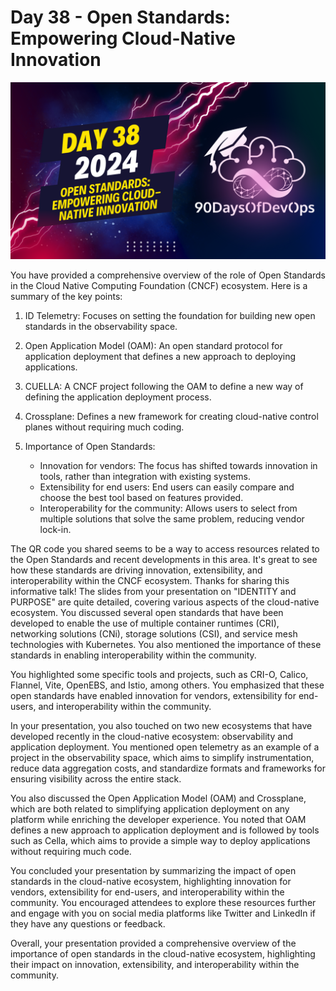 # Day 38 - Open Standards: Empowering Cloud-Native Innovation
[![Watch the video](thumbnails/day38.png)](https://www.youtube.com/watch?v=xlqnmUOeREY)

 You have provided a comprehensive overview of the role of Open Standards in the Cloud Native Computing Foundation (CNCF) ecosystem. Here is a summary of the key points:

1. ID Telemetry: Focuses on setting the foundation for building new open standards in the observability space.

2. Open Application Model (OAM): An open standard protocol for application deployment that defines a new approach to deploying applications.

3. CUELLA: A CNCF project following the OAM to define a new way of defining the application deployment process.

4. Crossplane: Defines a new framework for creating cloud-native control planes without requiring much coding.

5. Importance of Open Standards:
   - Innovation for vendors: The focus has shifted towards innovation in tools, rather than integration with existing systems.
   - Extensibility for end users: End users can easily compare and choose the best tool based on features provided.
   - Interoperability for the community: Allows users to select from multiple solutions that solve the same problem, reducing vendor lock-in.

The QR code you shared seems to be a way to access resources related to the Open Standards and recent developments in this area. It's great to see how these standards are driving innovation, extensibility, and interoperability within the CNCF ecosystem. Thanks for sharing this informative talk!
The slides from your presentation on "IDENTITY and PURPOSE" are quite detailed, covering various aspects of the cloud-native ecosystem. You discussed several open standards that have been developed to enable the use of multiple container runtimes (CRI), networking solutions (CNi), storage solutions (CSI), and service mesh technologies with Kubernetes. You also mentioned the importance of these standards in enabling interoperability within the community.

You highlighted some specific tools and projects, such as CRI-O, Calico, Flannel, Vite, OpenEBS, and Istio, among others. You emphasized that these open standards have enabled innovation for vendors, extensibility for end-users, and interoperability within the community.

In your presentation, you also touched on two new ecosystems that have developed recently in the cloud-native ecosystem: observability and application deployment. You mentioned open telemetry as an example of a project in the observability space, which aims to simplify instrumentation, reduce data aggregation costs, and standardize formats and frameworks for ensuring visibility across the entire stack.

You also discussed the Open Application Model (OAM) and Crossplane, which are both related to simplifying application deployment on any platform while enriching the developer experience. You noted that OAM defines a new approach to application deployment and is followed by tools such as Cella, which aims to provide a simple way to deploy applications without requiring much code.

You concluded your presentation by summarizing the impact of open standards in the cloud-native ecosystem, highlighting innovation for vendors, extensibility for end-users, and interoperability within the community. You encouraged attendees to explore these resources further and engage with you on social media platforms like Twitter and LinkedIn if they have any questions or feedback.

Overall, your presentation provided a comprehensive overview of the importance of open standards in the cloud-native ecosystem, highlighting their impact on innovation, extensibility, and interoperability within the community.
